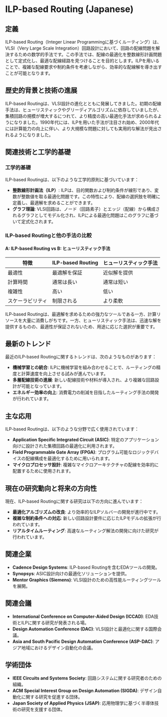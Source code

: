 # ILP-based Routing (Japanese)

## 定義

ILP-based Routing（Integer Linear Programmingに基づくルーティング）は、VLSI（Very Large Scale Integration）回路設計において、回路の配線問題を解決するための数学的手法です。この手法では、配線の最適化を整数線形計画問題として定式化し、最適な配線経路を見つけることを目的とします。ILPを用いることで、複雑な配線要求や制約条件を考慮しながら、効率的な配線解を導き出すことが可能となります。

## 歴史的背景と技術の進展

ILP-based Routingは、VLSI設計の進化とともに発展してきました。初期の配線手法は、ヒューリスティックやグリーディアルゴリズムに依存していましたが、集積回路の規模が増大するにつれて、より精度の高い最適化手法が求められるようになりました。1990年代には、ILPを用いた手法が注目され始め、2000年代には計算能力の向上に伴い、より大規模な問題に対しても実用的な解法が見出されるようになりました。

## 関連技術と工学的基礎

### 工学的基礎

ILP-based Routingは、以下のような工学的原則に基づいています：

- **整数線形計画法（ILP）**: ILPは、目的関数および制約条件が線形であり、変数が整数値を取る最適化問題です。この特性により、配線の選択肢を明確に定義し、最適解を求めることができます。
- **グラフ理論**: VLSI回路は、ノード（回路素子）とエッジ（配線）から構成されるグラフとしてモデル化され、ILPによる最適化問題はこのグラフに基づいて定式化されます。

### ILP-based Routingと他の手法の比較

#### A: ILP-based Routing vs B: ヒューリスティック手法

| 特徴               | ILP-based Routing | ヒューリスティック手法 |
|--------------------|-------------------|------------------------|
| 最適性            | 最適解を保証       | 近似解を提供          |
| 計算時間         | 通常は長い         | 通常は短い            |
| 複雑性           | 高い               | 低い                  |
| スケーラビリティ   | 制限される         | より柔軟              |

ILP-based Routingは、最適解を求めるための強力なツールである一方、計算リソースを大量に消費しがちです。一方、ヒューリスティック手法は、迅速な解を提供するものの、最適性が保証されないため、用途に応じた選択が重要です。

## 最新のトレンド

最近のILP-based Routingに関するトレンドは、次のようなものがあります：

- **機械学習との統合**: ILPに機械学習を組み合わせることで、ルーティングの精度と計算速度を向上させる試みが進んでいます。
- **多層配線技術の進展**: 新しい配線技術や材料が導入され、より複雑な回路設計が可能となっています。
- **エネルギー効率の向上**: 消費電力の削減を目指したルーティング手法の開発が行われています。

## 主な応用

ILP-based Routingは、以下のような分野で広く使用されています：

- **Application Specific Integrated Circuit (ASIC)**: 特定のアプリケーション向けに設計された集積回路の最適化に利用されます。
- **Field Programmable Gate Array (FPGA)**: プログラム可能なロジックデバイスの配線構成を最適化するために用いられます。
- **マイクロプロセッサ設計**: 複雑なマイクロアーキテクチャの配線を効率的に配置するために使用されます。

## 現在の研究動向と将来の方向性

現在、ILP-based Routingに関する研究は以下の方向に進んでいます：

- **最適化アルゴリズムの改良**: より効率的なILPソルバーの開発が進行中です。
- **複雑な制約条件への対応**: 新しい回路設計要件に応じたILPモデルの拡張が行われています。
- **リアルタイムルーティング**: 高速なルーティング解法の開発に向けた研究が行われています。

## 関連企業

- **Cadence Design Systems**: ILP-based Routingを含むEDAツールの開発。
- **Synopsys**: ASIC設計向けの最適化ソリューションを提供。
- **Mentor Graphics (Siemens)**: VLSI設計のための高性能ルーティングツールを展開。

## 関連会議

- **International Conference on Computer-Aided Design (ICCAD)**: EDA技術とILPに関する研究が発表される場。
- **Design Automation Conference (DAC)**: VLSI設計と最適化に関する国際会議。
- **Asia and South Pacific Design Automation Conference (ASP-DAC)**: アジア地域におけるデザイン自動化の会議。

## 学術団体

- **IEEE Circuits and Systems Society**: 回路システムに関する研究者のための組織。
- **ACM Special Interest Group on Design Automation (SIGDA)**: デザイン自動化に関する研究を促進する団体。
- **Japan Society of Applied Physics (JSAP)**: 応用物理学に基づく半導体技術の研究を支援する団体。